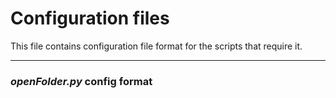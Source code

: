 # Configuration files

This file contains configuration file format for the scripts that require it.

---
### _openFolder.py_ config format
